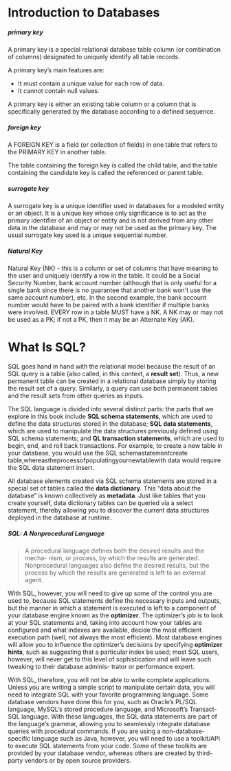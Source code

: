 # Introduction to Databases

##### primary key

A primary key is a special relational database table column (or combination of columns) designated to uniquely identify all table records.

A primary key’s main features are:

* It must contain a unique value for each row of data.
* It cannot contain null values.

A primary key is either an existing table column or a column that is specifically generated by the database according to a defined sequence.

##### foreign key 

A FOREIGN KEY is a field (or collection of fields) in one table that refers to the PRIMARY KEY in another table.

The table containing the foreign key is called the child table, and the table containing the candidate key is called the referenced or parent table.


##### surrogate key 

A surrogate key is a unique identifier used in databases for a modeled entity or an object. It is a unique key whose only significance is to act as the primary identifier of an object or entity and is not derived from any other data in the database and may or may not be used as the primary key. The usual surrogate key used is a unique sequential number.


##### Natural Key 

Natural Key (NK) - this is a column or set of columns that have meaning to the user and uniquely identify a row in the table. It could be a Social Security Number, bank account number (although that is only useful for a single bank since there is no guarantee that another bank won't use the same account number), etc. In the second example, the bank account number would have to be paired with a bank identifier if multiple banks were involved. EVERY row in a table MUST have a NK. A NK may or may not be used as a PK; if not a PK, then it may be an Alternate Key (AK). 

# What Is SQL?

SQL goes hand in hand with the relational model because the result of an SQL query is a table (also called, in this context, a __result set__). Thus, a new permanent table can be created in a relational database simply by storing the result set of a query. Similarly, a query can use both permanent tables and the result sets from other queries as inputs.

The SQL language is divided into several distinct parts: the parts that we explore in this book include __SQL schema statements__, which are used to define the data structures stored in the database; __SQL data statements__, which are used to manipulate the data structures previously defined using SQL schema statements; and __QL transaction statements__, which are used to begin, end, and roll back transactions. For example, to create a new table in your database, you would use the SQL schemastatementcreate table,whereastheprocessofpopulatingyournewtablewith data would require the SQL data statement insert.

All database elements created via SQL schema statements are stored in a special set of tables called the __data dictionary__. This “data about the database” is known collectively as __metadata__. Just like tables that you create yourself, data dictionary tables can be queried via a select statement, thereby allowing you to discover the current data structures deployed in the database at runtime.

##### SQL: A Nonprocedural Language

> A procedural language defines both the desired results and the mecha- nism, or process, by which the results are generated. Nonprocedural languages also define the desired results, but the process by which the results are generated is left to an external agent.

With SQL, however, you will need to give up some of the control you are used to, because SQL statements define the necessary inputs and outputs, but the manner in which a statement is executed is left to a component of your database engine known as the __optimizer__. The optimizer’s job is to look at your SQL statements and, taking into account how your tables are configured and what indexes are available, decide the most efficient execution path (well, not always the most efficient). Most database engines will allow you to influence the optimizer’s decisions by specifying __optimizer hints__, such as suggesting that a particular index be used; most SQL users, however, will never get to this level of sophistication and will leave such tweaking to their database adminis- trator or performance expert.

With SQL, therefore, you will not be able to write complete applications. Unless you are writing a simple script to manipulate certain data, you will need to integrate SQL with your favorite programming language. Some database vendors have done this for you, such as Oracle’s PL/SQL language, MySQL’s stored procedure language, and Microsoft’s Transact-SQL language. With these languages, the SQL data statements are part of the language’s grammar, allowing you to seamlessly integrate database queries with procedural commands. If you are using a non-database-specific language such as Java, however, you will need to use a toolkit/API to execute SQL statements from your code. Some of these toolkits are provided by your database vendor, whereas others are created by third-party vendors or by open source providers. 


